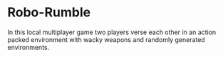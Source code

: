 # Robo-Rumble

In this local multiplayer game two players verse each other in an action packed environment with wacky weapons and randomly generated environments.
